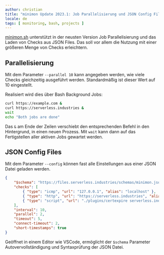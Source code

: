 ```yaml
---
author: christian
title: "minimon Update 2023.1: Job Parallelisierung und JSON Config Files"
locale: de
tags: [ monitoring, bash, projects ]
---
```


[minimon.sh](https://github.com/perryflynn/minimon) unterstützt in der neusten Version
Job Parallelisierung und das Laden von Checks aus JSON Files. Das soll vor allem die
Nutzung mit einer größeren Menge von Checks erleichtern.

## Parallelisierung

Mit dem Parameter `--parallel 10` kann angegeben werden, wie viele Checks gleichzeitig
ausgeführt werden. Standardmäßig ist dieser Wert auf 10 eingestellt.

Realisiert wird dies über Bash Background Jobs:

```sh
curl https://example.com &
curl https://serverless.industries &
wait
echo "Both jobs are done"
```

Das `&` am Ende der Zeilen verschiebt den entsprechenden Befehl in den Hintergrund,
in einen neuen Prozess. Mit `wait` kann dann auf das Fertigstellen aller aktiven Jobs
gewartet werden.

## JSON Config Files

Mit dem Parameter `--config` können fast alle Einstellungen aus einer JSON Datei
geladen werden. 

```json
{
    "$schema": "https://files.serverless.industries/schemas/minimon.json",
    "checks": [
        { "type": "icmp", "url": "127.0.0.1", "alias": "localhost" },
        { "type": "http", "url": "https://serverless.industries", "alias": "blog" },
        { "type": "script", "url": "./plugins/certexpire serverless.industries:443", "alias": "blog_cert" }
    ],
    "interval": 10,
    "parallel": 2,
    "timeout": 5,
    "connect-timeout": 2,
    "short-timestamps": true
}
```

Geöffnet in einem Editor wie VSCode, ermöglicht der `$schema` Parameter Autovervollständigung
und Syntaxprüfung der JSON Datei.
